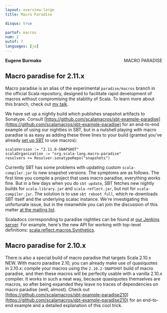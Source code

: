 ```yaml
---
layout: overview-large
title: Macro Paradise

disqus: true

partof: macros
num: 2
outof: 7
languages: [ja]
---
```

<span class="label important" style="float: right;">MACRO PARADISE</span>

**Eugene Burmako**

## Macro paradise for 2.11.x

Macro paradise is an alias of the experimental `paradise/macros` branch in the official Scala repository, designed to facilitate rapid development of macros without compromising the stability of Scala. To learn more about this branch, check out [my talk](http://scalamacros.org/news/2012/12/18/macro-paradise.html).

We have set up a nightly build which publishes snapshot artifacts to Sonatype. Consult [https://github.com/scalamacros/sbt-example-paradise](https://github.com/scalamacros/sbt-example-paradise) for an end-to-end example of using our nightlies in SBT, but in a nutshell playing with macro paradise is as easy as adding these three lines to your build (granted you've already [set up SBT](/overviews/macros/overview.html#using_macros_with_maven_or_sbt) to use macros):

    scalaVersion := "2.11.0-SNAPSHOT"
    scalaOrganization := "org.scala-lang.macro-paradise"
    resolvers += Resolver.sonatypeRepo("snapshots")

Currently SBT has some problems with updating custom `scala-compiler.jar` to new snapshot versions. The symptoms are as follows. The first time
you compile a project that uses macro paradise, everything works fine. But in a few days when you do `sbt update`, SBT fetches new nightly
builds for `scala-library.jar` and `scala-reflect.jar`, but not for `scala-compiler.jar`. The solution is to use `sbt reboot full`, which
re-downloads SBT itself and the underlying scalac instance. We're investigating this unfortunate issue, but in the meanwhile you can join the discussion of this matter [at the mailing list](https://groups.google.com/forum/?fromgroups=#!topic/simple-build-tool/UalhhX4lKmw/discussion).

Scaladocs corresponding to paradise nightlies can be found at [our Jenkins server](https://scala-webapps.epfl.ch/jenkins/view/misc/job/macro-paradise-nightly-main/ws/dists/latest/doc/scala-devel-docs/api/index.html). For example, here's the new API for working with top-level definitions: [scala.reflect.macros.Synthetics](https://scala-webapps.epfl.ch/jenkins/view/misc/job/macro-paradise-nightly-main/ws/dists/latest/doc/scala-devel-docs/api/index.html#scala.reflect.macros.Synthetics).

## Macro paradise for 2.10.x

There is also a special build of macro paradise that targets Scala 2.10.x <span class="label success">NEW</span>. With macro paradise 2.10, you can already make use of quasiquotes in 2.10.x: compile your macros using the `2.10.2-SNAPSHOT` build of macro paradise, and then these macros will be perfectly usable with a vanilla 2.10.x compiler. It works in such a neat way, because quasiquotes themselves are macros, so after being expanded they leave no traces of dependencies on macro paradise (well, almost). Check out [https://github.com/scalamacros/sbt-example-paradise210](https://github.com/scalamacros/sbt-example-paradise210) for an end-to-end example and a detailed explanation of this cool trick.

